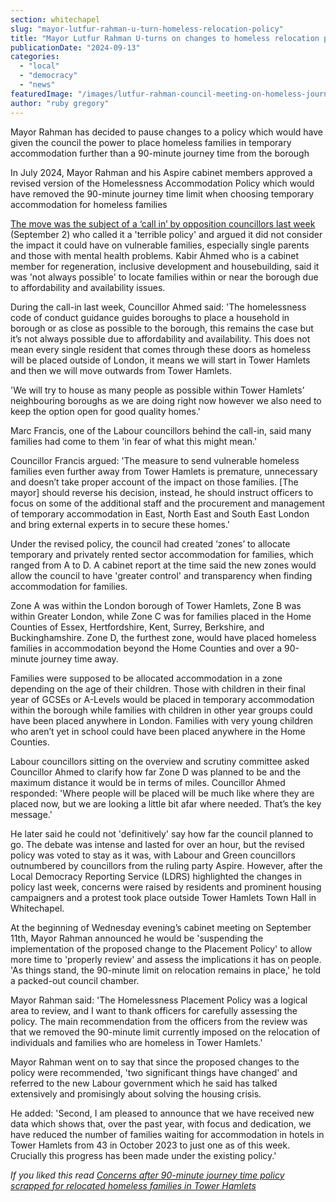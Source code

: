 ```yaml
---
section: whitechapel
slug: "mayor-lutfur-rahman-u-turn-homeless-relocation-policy"
title: "Mayor Lutfur Rahman U-turns on changes to homeless relocation policy following protests"
publicationDate: "2024-09-13"
categories: 
  - "local"
  - "democracy"
  - "news"
featuredImage: "/images/lutfur-rahman-council-meeting-on-homeless-journey-times-th.jpg"
author: "ruby gregory"
---
```


Mayor Rahman has decided to pause changes to a policy which would have given the council the power to place homeless families in temporary accommodation further than a 90-minute journey time from the borough

In July 2024, Mayor Rahman and his Aspire cabinet members approved a revised version of the Homelessness Accommodation Policy which would have removed the 90-minute journey time limit when choosing temporary accommodation for homeless families

[The move was the subject of a ‘call in’ by opposition councillors last week](https://whitechapellondon.co.uk/homeless-families-90-minute-relocation-policy-tower-hamlets/) (September 2) who called it a 'terrible policy' and argued it did not consider the impact it could have on vulnerable families, especially single parents and those with mental health problems. Kabir Ahmed who is a cabinet member for regeneration, inclusive development and housebuilding, said it was 'not always possible' to locate families within or near the borough due to affordability and availability issues.

During the call-in last week, Councillor Ahmed said: 'The homelessness code of conduct guidance guides boroughs to place a household in borough or as close as possible to the borough, this remains the case but it’s not always possible due to affordability and availability. This does not mean every single resident that comes through these doors as homeless will be placed outside of London, it means we will start in Tower Hamlets and then we will move outwards from Tower Hamlets.

'We will try to house as many people as possible within Tower Hamlets’ neighbouring boroughs as we are doing right now however we also need to keep the option open for good quality homes.'

Marc Francis, one of the Labour councillors behind the call-in, said many families had come to them 'in fear of what this might mean.'

Councillor Francis argued: 'The measure to send vulnerable homeless families even further away from Tower Hamlets is premature, unnecessary and doesn’t take proper account of the impact on those families. \[The mayor\] should reverse his decision, instead, he should instruct officers to focus on some of the additional staff and the procurement and management of temporary accommodation in East, North East and South East London and bring external experts in to secure these homes.'

Under the revised policy, the council had created ‘zones’ to allocate temporary and privately rented sector accommodation for families, which ranged from A to D. A cabinet report at the time said the new zones would allow the council to have 'greater control' and transparency when finding accommodation for families.

Zone A was within the London borough of Tower Hamlets, Zone B was within Greater London, while Zone C was for families placed in the Home Counties of Essex, Hertfordshire, Kent, Surrey, Berkshire, and Buckinghamshire. Zone D, the furthest zone, would have placed homeless families in accommodation beyond the Home Counties and over a 90-minute journey time away.

Families were supposed to be allocated accommodation in a zone depending on the age of their children. Those with children in their final year of GCSEs or A-Levels would be placed in temporary accommodation within the borough while families with children in other year groups could have been placed anywhere in London. Families with very young children who aren’t yet in school could have been placed anywhere in the Home Counties.

Labour councillors sitting on the overview and scrutiny committee asked Councillor Ahmed to clarify how far Zone D was planned to be and the maximum distance it would be in terms of miles. Councillor Ahmed responded: 'Where people will be placed will be much like where they are placed now, but we are looking a little bit afar where needed. That’s the key message.'

He later said he could not 'definitively' say how far the council planned to go. The debate was intense and lasted for over an hour, but the revised policy was voted to stay as it was, with Labour and Green councillors outnumbered by councillors from the ruling party Aspire. However, after the Local Democracy Reporting Service (LDRS) highlighted the changes in policy last week, concerns were raised by residents and prominent housing campaigners and a protest took place outside Tower Hamlets Town Hall in Whitechapel.

At the beginning of Wednesday evening’s cabinet meeting on September 11th, Mayor Rahman announced he would be 'suspending the implementation of the proposed change to the Placement Policy' to allow more time to 'properly review' and assess the implications it has on people. 'As things stand, the 90-minute limit on relocation remains in place,' he told a packed-out council chamber.

Mayor Rahman said: 'The Homelessness Placement Policy was a logical area to review, and I want to thank officers for carefully assessing the policy. The main recommendation from the officers from the review was that we removed the 90-minute limit currently imposed on the relocation of individuals and families who are homeless in Tower Hamlets.'

Mayor Rahman went on to say that since the proposed changes to the policy were recommended, 'two significant things have changed' and referred to the new Labour government which he said has talked extensively and promisingly about solving the housing crisis.

He added: 'Second, I am pleased to announce that we have received new data which shows that, over the past year, with focus and dedication, we have reduced the number of families waiting for accommodation in hotels in Tower Hamlets from 43 in October 2023 to just one as of this week. Crucially this progress has been made under the existing policy.'

_If you liked this read [Concerns after 90-minute journey time policy scrapped for relocated homeless families in Tower Hamlets](https://whitechapellondon.co.uk/homeless-families-90-minute-relocation-policy-tower-hamlets/)_
